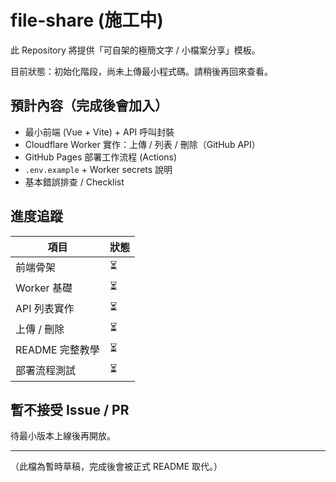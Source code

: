 # file-share (施工中)

此 Repository 將提供「可自架的極簡文字 / 小檔案分享」模板。

目前狀態：初始化階段，尚未上傳最小程式碼。請稍後再回來查看。

## 預計內容（完成後會加入）
- 最小前端 (Vue + Vite) + API 呼叫封裝
- Cloudflare Worker 實作：上傳 / 列表 / 刪除（GitHub API）
- GitHub Pages 部署工作流程 (Actions)
- `.env.example` + Worker secrets 說明
- 基本錯誤排查 / Checklist

## 進度追蹤
| 項目 | 狀態 |
|------|------|
| 前端骨架 | ⏳ |
| Worker 基礎 | ⏳ |
| API 列表實作 | ⏳ |
| 上傳 / 刪除 | ⏳ |
| README 完整教學 | ⏳ |
| 部署流程測試 | ⏳ |

## 暫不接受 Issue / PR
待最小版本上線後再開放。

---
（此檔為暫時草稿，完成後會被正式 README 取代。）
